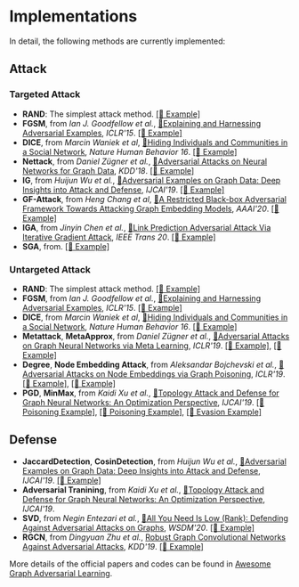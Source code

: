 # Implementations
In detail, the following methods are currently implemented:

## Attack
### Targeted Attack
+ **RAND**: The simplest attack method.
[[🌈 Example]](https://github.com/EdisonLeeeee/GraphAdv/tree/master/examples/Targeted%20Attack/test_RAND.ipynb)
+ **FGSM**, from *Ian J. Goodfellow et al.*, [📝Explaining and Harnessing Adversarial Examples](https://arxiv.org/abs/1412.6572), *ICLR'15*.
[[🌈 Example]](https://github.com/EdisonLeeeee/GraphAdv/tree/master/examples/Targeted%20Attack/test_FGSM.ipynb)
+ **DICE**, from *Marcin Waniek et al*, [📝Hiding Individuals and Communities in a Social Network](https://arxiv.org/abs/1608.00375), *Nature Human Behavior 16*.
[[🌈 Example]](https://github.com/EdisonLeeeee/GraphAdv/tree/master/examples/Targeted%20Attack/test_DICE.ipynb)
+ **Nettack**, from *Daniel Zügner et al.*, [📝Adversarial Attacks on Neural Networks for Graph Data](https://arxiv.org/abs/1805.07984), *KDD'18*.
[[🌈 Example]](https://github.com/EdisonLeeeee/GraphAdv/tree/master/examples/Targeted%20Attack/test_Nettack.ipynb)
+ **IG**, from *Huijun Wu et al.*, [📝Adversarial Examples on Graph Data: Deep Insights into Attack and Defense](https://arxiv.org/abs/1903.01610), *IJCAI'19*.
[[🌈 Example]](https://github.com/EdisonLeeeee/GraphAdv/tree/master/examples/Targeted%20Attack/test_IG.ipynb)
+ **GF-Attack**, from *Heng Chang et al*, [📝A Restricted Black-box Adversarial Framework Towards Attacking Graph Embedding Models](https://arxiv.org/abs/1908.01297), *AAAI'20*.
[[🌈 Example]](https://github.com/EdisonLeeeee/GraphAdv/tree/master/examples/Targeted%20Attack/test_GFA.ipynb)
+ **IGA**, from *Jinyin Chen et al.*, [📝Link Prediction Adversarial Attack Via Iterative Gradient Attack](https://ieeexplore.ieee.org/abstract/document/9141291), *IEEE Trans 20*.
[[🌈 Example]](https://github.com/EdisonLeeeee/GraphAdv/tree/master/examples/Targeted%20Attack/test_IGA.ipynb)
+ **SGA**, from.
[[🌈 Example]](https://github.com/EdisonLeeeee/GraphAdv/tree/master/examples/Targeted%20Attack/test_SGA.ipynb)

### Untargeted Attack
+ **RAND**: The simplest attack method.
[[🌈 Example]](https://github.com/EdisonLeeeee/GraphAdv/tree/master/examples/Untargeted%20Attack/test_RAND.ipynb)
+ **FGSM**, from *Ian J. Goodfellow et al.*, [📝Explaining and Harnessing Adversarial Examples](https://arxiv.org/abs/1412.6572), *ICLR'15*.
[[🌈 Example]](https://github.com/EdisonLeeeee/GraphAdv/tree/master/examples/Untargeted%20Attack/test_FGSM.ipynb)
+ **DICE**, from *Marcin Waniek et al*, [📝Hiding Individuals and Communities in a Social Network](https://arxiv.org/abs/1608.00375), *Nature Human Behavior 16*.
[[🌈 Example]](https://github.com/EdisonLeeeee/GraphAdv/tree/master/examples/Untargeted%20Attack/test_DICE.ipynb)
+ **Metattack**, **MetaApprox**, from *Daniel Zügner et al.*, [📝Adversarial Attacks on Graph Neural Networks via Meta Learning](https://arxiv.org/abs/1902.08412), *ICLR'19*.
[[🌈 Example]](https://github.com/EdisonLeeeee/GraphAdv/tree/master/examples/Untargeted%20Attack/test_Metattack.ipynb), [[🌈 Example]](https://github.com/EdisonLeeeee/GraphAdv/tree/master/examples/Untargeted%20Attack/test_MetaApprox.ipynb)
+ **Degree**, **Node Embedding Attack**, from *Aleksandar Bojchevski et al.*, [📝Adversarial Attacks on Node Embeddings via Graph Poisoning](https://arxiv.org/abs/1809.01093), *ICLR'19*.
[[🌈 Example]](https://github.com/EdisonLeeeee/GraphAdv/tree/master/examples/Untargeted%20Attack/test_Degree.ipynb), [[🌈 Example]](https://github.com/EdisonLeeeee/GraphAdv/blob/master/examples/Untargeted%20Attack/test_node_embedding_attack.ipynb)
+ **PGD**, **MinMax**, from *Kaidi Xu et al.*, [📝Topology Attack and Defense for Graph Neural Networks: An Optimization Perspective](https://arxiv.org/abs/1906.04214), *IJCAI'19*.
[[🌈 Poisoning Example]](https://github.com/EdisonLeeeee/GraphAdv/blob/master/examples/Untargeted%20Attack/test_PGD_poisoning.ipynb), [[🌈 Poisoning Example]](https://github.com/EdisonLeeeee/GraphAdv/blob/master/examples/Untargeted%20Attack/test_MinMax_poisoning.ipynb), [[🌈 Evasion Example]](https://github.com/EdisonLeeeee/GraphAdv/blob/master/examples/Untargeted%20Attack/test_PGD_evasion.ipynb)

## Defense
+ **JaccardDetection**, **CosinDetection**, from *Huijun Wu et al.*, [📝Adversarial Examples on Graph Data: Deep Insights into Attack and Defense](https://arxiv.org/abs/1903.01610), *IJCAI'19*.
 [[🌈 Example]](https://github.com/EdisonLeeeee/GraphAdv/blob/master/examples/Defense/test_detection.ipynb)
+ **Adversarial Tranining**, from *Kaidi Xu et al.*, [📝Topology Attack and Defense for Graph Neural Networks: An Optimization Perspective](https://arxiv.org/abs/1906.04214), *IJCAI'19*.
+ **SVD**, from *Negin Entezari et al.*, [📝All You Need Is Low (Rank): Defending Against Adversarial Attacks on Graphs](https://dl.acm.org/doi/abs/10.1145/3336191.3371789), *WSDM'20*.
 [[🌈 Example]](https://github.com/EdisonLeeeee/GraphAdv/blob/master/examples/Defense/test_svd.ipynb)
+ **RGCN**, from *Dingyuan Zhu et al.*, [Robust Graph Convolutional Networks Against Adversarial Attacks](http://pengcui.thumedialab.com/papers/RGCN.pdf), *KDD'19*.
 [[🌈 Example]](https://github.com/EdisonLeeeee/GraphAdv/blob/master/examples/Defense/test_RGCN.ipynb)

More details of the official papers and codes can be found in [Awesome Graph Adversarial Learning](https://github.com/gitgiter/Graph-Adversarial-Learning).